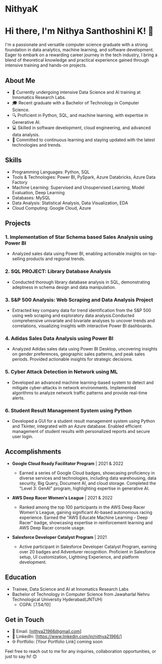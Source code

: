 # NithyaK
# Hi there, I'm Nithya Santhoshini K! 👋

I'm a passionate and versatile computer science graduate with a strong foundation in data analytics, machine learning, and software development. Eager to embark on a rewarding career journey in the tech industry, I bring a blend of theoretical knowledge and practical experience gained through intensive training and hands-on projects.

## About Me

- 💼 Currently undergoing intensive Data Science and AI training at Innomatics Research Labs.
- 🎓 Recent graduate with a Bachelor of Technology in Computer Science.
- 🔍 Proficient in Python, SQL, and machine learning, with expertise in Generative AI.
- 💻 Skilled in software development, cloud engineering, and advanced data analysis.
- 🌱 Committed to continuous learning and staying updated with the latest technologies and trends.

## Skills

- Programming Languages: Python, SQL
- Tools & Technologies: Power BI, PySpark, Azure Databricks, Azure Data Factory
- Machine Learning: Supervised and Unsupervised Learning, Model Evaluation, Deep Learning
- Databases: MySQL
- Data Analysis: Statistical Analysis, Data Visualization, EDA
- Cloud Computing: Google Cloud, Azure

## Projects

### 1. Implementation of Star Schema based Sales Analysis using Power BI
- Analyzed sales data using Power BI, enabling actionable insights on top-selling products and regional trends.

### 2. SQL PROJECT: Library Database Analysis
- Conducted thorough library database analysis in SQL, demonstrating adeptness in schema design and data manipulation.

### 3. S&P 500 Analysis: Web Scraping and Data Analysis Project
- Extracted key company data for trend identification from the S&P 500 using web scraping and exploratory data analysis.Conducted comprehensive univariate and bivariate analyses to uncover trends and correlations, visualizing insights with interactive Power BI dashboards.

### 4. Adidas Sales Data Analysis using Power BI
- Analyzed Adidas sales data using Power BI Desktop, uncovering insights on gender preferences, geographic sales patterns, and peak sales periods. Provided actionable insights for strategic decisions.

### 5. Cyber Attack Detection in Network using ML
- Developed an advanced machine learning-based system to detect and mitigate cyber-attacks in network environments. Implemented algorithms to analyze network traffic patterns and provide real-time alerts.

### 6. Student Result Management System using Python
- Developed a GUI for a student result management system using Python and Tkinter, integrated with an Azure database. Enabled efficient management of student results with personalized reports and secure user login.

## Accomplishments

- **Google Cloud Ready Facilitator Program** | 2021 & 2022
  - Earned a series of Google Cloud badges, showcasing proficiency in diverse services and technologies, including data warehousing, data security, Big Query, Document AI, and cloud storage. Completed the "Level 3: GenAI" program, highlighting expertise in generative AI.

- **AWS Deep Racer Women's League** | 2021 & 2022
  - Ranked among the top 100 participants in the AWS Deep Racer Women's League, gaining significant AI-based autonomous racing experience. Earned the "AWS Educate Machine Learning - Deep Racer" badge, showcasing expertise in reinforcement learning and AWS Deep Racer console usage.

- **Salesforce Developer Catalyst Program** | 2021
  - Active participant in Salesforce Developer Catalyst Program, earning over 20 badges and Adventurer recognition. Proficient in Salesforce setup, UI customization, Lightning Experience, and platform development.

## Education

- Trainee, Data Science and AI at Innomatics Research Labs
- Bachelor of Technology in Computer Science from Jawaharlal Nehru Technological University Hyderabad(JNTUH)
  - CGPA: [7.54/10]

## Get in Touch

- 📧 Email: [nithya21966@gmail.com]
- 🔗 LinkedIn: [https://www.linkedin.com/in/nithya21966/]
- 🌐 Portfolio: [Your Portfolio Link] coming soon

Feel free to reach out to me for any inquiries, collaboration opportunities, or just to say hi! 😊
